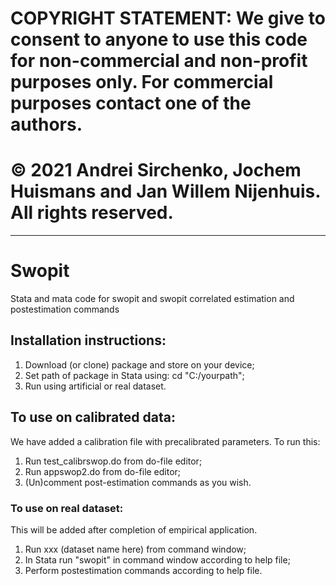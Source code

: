 # COPYRIGHT STATEMENT: We give to consent to anyone to use this code for non-commercial and non-profit purposes only. For commercial purposes contact one of the authors. 
# © 2021 Andrei Sirchenko, Jochem Huismans and Jan Willem Nijenhuis. All rights reserved.
------------------------------------------------------------------------------
# Swopit
Stata and mata code for swopit and swopit correlated estimation and postestimation commands

## Installation instructions:
1. Download (or clone) package and store on your device;
2. Set path of package in Stata using: cd "C:/yourpath";
3. Run using artificial or real dataset.

## To use on calibrated data:
We have added a calibration file with precalibrated parameters. To run this:
1. Run test_calibrswop.do from do-file editor;
2. Run appswop2.do from do-file editor;
3. (Un)comment post-estimation commands as you wish.

### To use on real dataset:
This will be added after completion of empirical application.
1. Run xxx (dataset name here) from command window;
2. In Stata run "swopit" in command window according to help file;
3. Perform postestimation commands according to help file.
